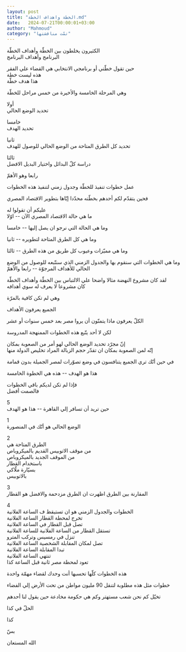 ```yaml
---
layout: post
title: "الخطة واهداف الخطة.md"
date:   2024-07-21T00:00:01+03:00
author: "Mahmoud"
category: "تمّت مناقشتها"
---
```

الكثيرون يخلطون بين الخطّة وأهداف الخطّة\
البرنامج وأهداف البرنامج

حين تقول خطّتي أو برنامجي الانتخابي هي القضاء علي
الفقر\
هذه ليست خطة\
هذا هدف خطّة

وهي المرحلة الخامسة والأخيرة من خمس مراحل للخطّة

أولا\
تحديد الوضع الحالي

خامسا\
تحديد الهدف

ثانيا\
تحديد كل الطرق المتاحة من الوضع الحالي للوصول
للهدف

ثالثا\
دراسة كلّ البدائل واختيار البديل الافضل

رابعا وهو الأهمّ

عمل خطوات تنفيذ للخطّة وجدول زمني لتنفيذ هذه
الخطوات

فحين يتقدّم لكم أحدهم بخطّته محدّدا إيّاها بتطوير الاقتصاد
المصري

عليكم أن تقولوا له\
ما هي حالة الاقتصاد المصري الآن \-- اوّلا

وما هي الحالة التي نرجو ان يصل إليها \-- خامسا

وما هي كل الطرق المتاحة لتطويره \-- ثانيا

وما هي مميّزات وعيوب كل طريق من هذه الطرق \--
ثالثا

وما هي الخطوات التي سنقوم بها والجدول الزمني الذي سنتّبعه
للوصول من الوضع الحالي للأهداف المرجوّة \-- رابعا والأهمّ

لقد كان مشروع النهضة مثالا واضحا علي الالتباس بين الخطّة
وأهداف الخطّة\
كان مشروعا لا يعرف له سوي أهدافه

وهي لم تكن كافية بالمرّة

الجميع يعرفون الأهداف

الكلّ يعرفون ماذا يتمنّون أن يروا مصر بعد خمس سنوات أو
عشر

لكن لا أحد يتّبع هذه الخطوات الممنهجة المدروسة

إنّ مجرّد تحديد الوضع الحالي لهو أمر من الصعوبة
بمكان\
إنّه لمن الصعوبة بمكان ان تقدّر حجم الزبالة المراد تخليص
الدولة منها

في حين أنّك تري الجميع يتنافسون في وضع تصوّرات لمصر
الجميلة بدون قمامة

هذا هو الهدف \-- هذه هي الخطوة الخامسة

فإذا لم تكن لديكم باقي الخطوات\
فالصمت أفضل

5\
حين تريد أن تسافر إلي القاهرة \-- هذا هو الهدف

1\
الوضع الحالي هو أنّك في المنصورة

2\
الطرق المتاحة هي\
من موقف الاتوبيس القديم بالميكروباص\
من الموقف الجديد بالميكروباص\
باستخدام القطار\
بسيّارة ملّاكي\
بالاتوبيس

3\
المقارنة بين الطرق اظهرت ان الطرق مزدحمة والافضل هو
القطار

4\
الخطوات والجدول الزمني هو ان تستيقظ ف الساعة
الفلانية\
تخرج لمحطة القطار الساعة الفلانية\
تصل قبل القطار في الساعة الفلانية\
تستقل القطار من الساعة الفلانية للساعة الفلانية\
تنزل في رمسيس وتركب المترو\
تصل لمكان المقابلة الشخصية الساعة الفلانية\
تبدا المقابلة الساعة الفلانية\
تنتهي الساعة الفلانية\
تعود لمحطة مصر ثانية قبل الساعة كذا

هذه الخطوات كلّها تحسبها أنت وحدك لقضاء مهمّة واحدة

خطوات مثل هذه مطلوبة لتنقل 90 مليون مواطن من تحت الأرض
إلي الفضاء

تخيّل كم نحن شعب مستهتر وكم هي حكومة مخادعة حين يقول لنا
أحدهم

الحلّ في كذا

كذا

بسّ

الله المستعان
